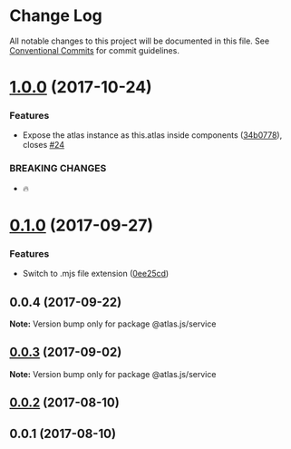 # Change Log

All notable changes to this project will be documented in this file.
See [Conventional Commits](https://conventionalcommits.org) for commit guidelines.

<a name="1.0.0"></a>
# [1.0.0](https://github.com/strvcom/atlas.js/compare/@atlas.js/service@0.1.0...@atlas.js/service@1.0.0) (2017-10-24)


### Features

* Expose the atlas instance as this.atlas inside components ([34b0778](https://github.com/strvcom/atlas.js/commit/34b0778)), closes [#24](https://github.com/strvcom/atlas.js/issues/24)


### BREAKING CHANGES

* 🔥




<a name="0.1.0"></a>
# [0.1.0](https://github.com/strvcom/atlas.js/compare/@atlas.js/service@0.0.4...@atlas.js/service@0.1.0) (2017-09-27)


### Features

* Switch to .mjs file extension ([0ee25cd](https://github.com/strvcom/atlas.js/commit/0ee25cd))




<a name="0.0.4"></a>
## 0.0.4 (2017-09-22)




**Note:** Version bump only for package @atlas.js/service

<a name="0.0.3"></a>
## [0.0.3](https://github.com/strvcom/atlas.js/compare/@atlas.js/service@0.0.2...@atlas.js/service@0.0.3) (2017-09-02)




**Note:** Version bump only for package @atlas.js/service

<a name="0.0.2"></a>
## [0.0.2](https://github.com/strvcom/atlas.js/compare/@atlas.js/service@0.0.1...@atlas.js/service@0.0.2) (2017-08-10)




<a name="0.0.1"></a>
## 0.0.1 (2017-08-10)
